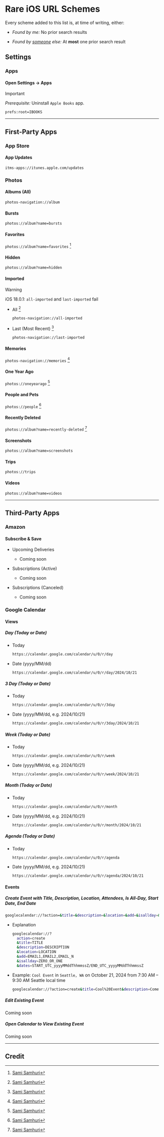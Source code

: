 # Rare iOS URL Schemes

Every scheme added to this list is, at time of writing, either:

- _Found by me:_ No prior search results

- _Found by [someone](#id-readme-credit) else:_ At __most__ one prior search result

## Settings

### Apps

#### Open Settings → Apps

> [!IMPORTANT]
> _Prerequisite:_ Uninstall `Apple Books` app.

`prefs:root=IBOOKS`

---

## First-Party Apps

### App Store

#### App Updates

`itms-apps://itunes.apple.com/updates`

### Photos

#### Albums (All)

`photos-navigation://album`

#### Bursts

`photos://album?name=bursts`

#### Favorites

`photos://album?name=favorites` [^1]

#### Hidden

`photos://album?name=hidden`

#### Imported

> [!WARNING]
> iOS 18.0.1: `all-imported` and `last-imported` fail

- All [^1]

  ```bash
  photos-navigation://all-imported
  ``` 

- Last (Most Recent) [^1]
  
  ```bash
  photos-navigation://last-imported
  ```

#### Memories

`photos-navigation://memories` [^1]

#### One Year Ago

`photos://oneyearago` [^1]

#### People and Pets

`photos://people` [^1]

#### Recently Deleted

`photos://album?name=recently-deleted` [^1]

#### Screenshots

`photos://album?name=screenshots`

#### Trips

`photos://trips`

#### Videos

`photos://album?name=videos`

---

## Third-Party Apps

### Amazon

#### Subscribe & Save

- Upcoming Deliveries

  - Coming soon

- Subscriptions (Active)

  - Coming soon

- Subscriptions (Canceled)

  - Coming soon
  
### Google Calendar

#### Views

##### Day (Today or Date)

- Today

  ```bash
  https://calendar.google.com/calendar/u/0/r/day
  ```

- Date (yyyy/MM/dd)

  ```bash
  https://calendar.google.com/calendar/u/0/r/day/2024/10/21
  ```

##### 3 Day (Today or Date)

- Today

  ```bash
  https://calendar.google.com/calendar/u/0/r/3day
  ```

- Date (yyyy/MM/dd, e.g. 2024/10/21)

  ```bash
  https://calendar.google.com/calendar/u/0/r/3day/2024/10/21
  ```

##### Week (Today or Date)

- Today

  ```bash
  https://calendar.google.com/calendar/u/0/r/week
  ```

- Date (yyyy/MM/dd, e.g. 2024/10/21)

  ```bash
  https://calendar.google.com/calendar/u/0/r/week/2024/10/21
  ```

##### Month (Today or Date)

- Today

  ```bash
  https://calendar.google.com/calendar/u/0/r/month
  ```

- Date (yyyy/MM/dd, e.g. 2024/10/21)

  ```bash
  https://calendar.google.com/calendar/u/0/r/month/2024/10/21
  ```

##### Agenda (Today or Date)

- Today

  ```bash
  https://calendar.google.com/calendar/u/0/r/agenda
  ```

- Date (yyyy/MM/dd, e.g. 2024/10/21)

  ```bash
  https://calendar.google.com/calendar/u/0/r/agenda/2024/10/21
  ```

#### Events

##### Create Event with Title, Description, Location, Attendees, Is All-Day, Start Date, End Date

```bash
googlecalendar://?action=&title=&description=&location=&add=&isallday=&dates=
```

- Explanation

  ```bash
  googlecalendar://?
    action=create
    &title=TITLE
    &description=DESCRIPTION
    &location=LOCATION
    &add=EMAIL1,EMAIL2,EMAIL_N
    &isallday=ZERO_OR_ONE
    &dates=START_UTC_yyyyMMddThhmmssZ/END_UTC_yyyyMMddThhmmssZ
  ```

- Example: `Cool Event` in `Seattle, WA` on October 21, 2024 from 7:30 AM – 9:30 AM Seattle local time

  ```bash
  googlecalendar://?action=create&title=Cool%20Event&description=Come%20through!&location=Seattle,%20WA&add=foo@example.com,bar@example.com&isallday=0&dates=20241021T143000Z/20241021T163000Z
  ```

##### Edit Existing Event

Coming soon

##### Open Calendar to View Existing Event

Coming soon

---

<a name="id-readme-credit"></a>

## Credit

[^1]: [Sami Samhuri](https://samhuri.net/posts/2024/04/photos-navigation-url-scheme)